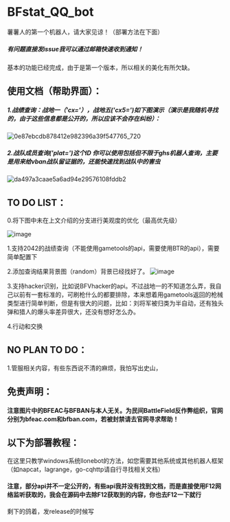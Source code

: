 # BFstat_QQ_bot
薯薯人的第一个机器人，请大家见谅！（部署方法在下面）
##### 有问题直接发issue我可以通过邮箱快速收到通知！
基本的功能已经完成，由于是第一个版本，所以相关的美化有所欠缺。
## 使用文档（帮助界面）：
##### 1.战绩查询：战地一（'cx='），战地五('cx5=')如下图演示（演示是我随机寻找的，由于这些信息都是公开的，所以应该不会存在纠纷）：
![0e87ebcdb878412e982396a39f547765_720](https://github.com/user-attachments/assets/2947518d-202e-458d-9ea3-f2225fcf74d4)
##### 2.战队成员查询('plat=')这个ID 你可以使用包括但不限于ghs机器人查询，主要是用来给vban战队留证据的，还能快速找到战队中的害虫
![da497a3caae5a6ad94e29576108fddb2](https://github.com/user-attachments/assets/e7afbf90-3801-407f-b14a-5edba202bdf5)

## TO DO LIST：
0.将下图中未在上文介绍的分支进行美观度的优化（最高优先级）

![image](https://github.com/user-attachments/assets/9bdaec7e-215f-4e26-98c4-0b4623ad979e)

1.支持2042的战绩查询（不能使用gametools的api，需要使用BTR的api），需要简单配置下

2.添加查询结果背景图（random）背景已经找好了。
![image](https://github.com/user-attachments/assets/1032058b-c587-4fd1-a1e1-e50cde238574)

3.支持hacker识别，比如说BFVhacker的api。不过战地一的不知道怎么弄，我自己以前有一套标准的，可刷枪什么的都要排除，本来想着用gametools返回的枪械类型进行简单判断，但是有很大的问题，比如：刘将军被归类为半自动，还有独头弹和猎人的爆头率差异很大，还没有想好怎么办。

4.行动和交换

## NO PLAN TO DO：
1.管服相关内容，有些东西说不清的麻烦，我怕写出史山，

## 免责声明：
#### 注意图片中的BFEAC与BFBAN与本人无关。为民间BattleField反作弊组织，官网分别为bfeac.com和bfban.com，若被封禁请去官网寻求帮助！

## 以下为部署教程：
在这里只教学windows系统llonebot的方法，如您需要其他系统或其他机器人框架（如napcat，lagrange，go-cqhttp请自行寻找相关文档）

#### 注意，部分api并不一定公开的，有些api我并没有找到文档，而是直接使用F12网络监听获取的，我会在源码中去除F12获取到的内容，你也去F12一下就行

剩下的鸽着，发release的时候写
